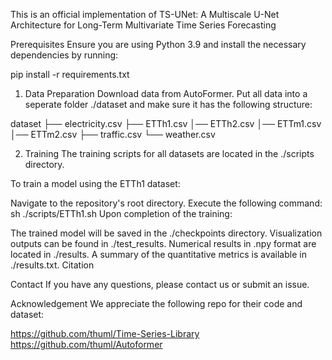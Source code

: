 This is an official implementation of TS-UNet: A Multiscale U-Net Architecture for Long-Term Multivariate Time Series Forecasting

Prerequisites
Ensure you are using Python 3.9 and install the necessary dependencies by running:

pip install -r requirements.txt
1. Data Preparation
Download data from AutoFormer. Put all data into a seperate folder ./dataset and make sure it has the following structure:

dataset
├── electricity.csv
├── ETTh1.csv
│── ETTh2.csv
│── ETTm1.csv
│── ETTm2.csv
├── traffic.csv
└── weather.csv

2. Training
The training scripts for all datasets are located in the ./scripts directory.

To train a model using the ETTh1 dataset:

Navigate to the repository's root directory.
Execute the following command:
sh ./scripts/ETTh1.sh
Upon completion of the training:

The trained model will be saved in the ./checkpoints directory.
Visualization outputs can be found in ./test_results.
Numerical results in .npy format are located in ./results.
A summary of the quantitative metrics is available in ./results.txt.
Citation

Contact
If you have any questions, please contact us or submit an issue.

Acknowledgement
We appreciate the following repo for their code and dataset:

https://github.com/thuml/Time-Series-Library
https://github.com/thuml/Autoformer
